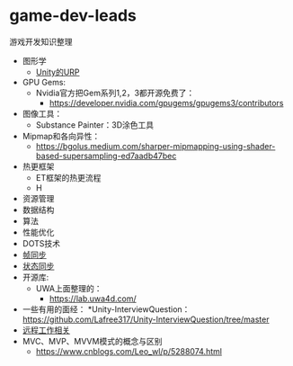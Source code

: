 # game-dev-leads
游戏开发知识整理

* 图形学
    * [Unity的URP](./URP/URP相关.md)
 * GPU Gems:
    * Nvidia官方把Gem系列1,2，3都开源免费了：
      * https://developer.nvidia.com/gpugems/gpugems3/contributors
  * 图像工具：
    * Substance Painter：3D涂色工具
  * Mipmap和各向异性：
    * https://bgolus.medium.com/sharper-mipmapping-using-shader-based-supersampling-ed7aadb47bec 
* 热更框架
    * ET框架的热更流程
    * H
* 资源管理
* 数据结构
* 算法
* 性能优化
* DOTS技术
* [帧同步](./帧同步.md)
* [状态同步](./状态同步.md)
* 开源库:
  * UWA上面整理的：
    * https://lab.uwa4d.com/
* 一些有用的面经：
  *Unity-InterviewQuestion：  https://github.com/Lafree317/Unity-InterviewQuestion/tree/master
*  [远程工作相关](./远程工作.md)
* MVC、MVP、MVVM模式的概念与区别
  * https://www.cnblogs.com/Leo_wl/p/5288074.html